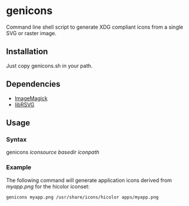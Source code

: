 # genicons

Command line shell script to generate XDG compliant icons from a single SVG or raster image.

## Installation

Just copy genicons.sh in your path.

## Dependencies

* [ImageMagick](https://www.imagemagick.org/script/index.php)
* [libRSVG](https://wiki.gnome.org/Projects/LibRsvg)

## Usage

### Syntax

genicons *iconsource* *basedir* *iconpath*

### Example

The following command will generate application icons derived from *myapp.png* for the hicolor iconset:

```shell
genicons myapp.png /usr/share/icons/hicolor apps/myapp.png
```
